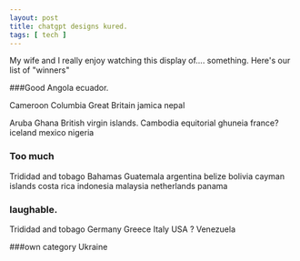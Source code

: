 ```yaml
---
layout: post
title: chatgpt designs kured.
tags: [ tech ]
---
```


My wife and I really enjoy watching this display of.... something.
Here's our list of "winners" 

###Good
Angola
ecuador.

Cameroon
Columbia
Great Britain
jamica 
nepal

Aruba
Ghana
British virgin islands.
Cambodia
equitorial ghuneia 
france?
iceland
mexico
nigeria

### Too much 
Trididad and tobago
Bahamas
Guatemala
argentina 
belize
bolivia
cayman islands
costa rica
indonesia
malaysia 
netherlands
panama

### laughable.
Trididad and tobago
Germany
Greece
Italy
USA ? 
Venezuela 

###own category
Ukraine
